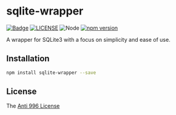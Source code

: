 # sqlite-wrapper

[![Badge](https://img.shields.io/badge/link-996.icu-%23FF4D5B.svg?style=flat-square)](https://996.icu/#/en_US)
[![LICENSE](https://img.shields.io/badge/license-Anti%20996-blue.svg?style=flat-square)](https://github.com/996icu/996.ICU/blob/master/LICENSE)
![Node](https://img.shields.io/badge/node-%3E=14-blue.svg?style=flat-square)
[![npm version](https://badge.fury.io/js/sqlite-wrapper.svg)](https://badge.fury.io/js/sqlite-wrapper)

A wrapper for SQLite3 with a focus on simplicity and ease of use.

## Installation

```bash
npm install sqlite-wrapper --save
```

## License

The [Anti 996 License](LICENSE)

